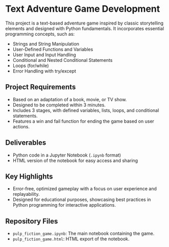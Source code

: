 # Text Adventure Game Development

This project is a text-based adventure game inspired by classic storytelling elements and designed with Python fundamentals. It incorporates essential programming concepts, such as:

- Strings and String Manipulation
- User-Defined Functions and Variables
- User Input and Input Handling
- Conditional and Nested Conditional Statements
- Loops (for/while)
- Error Handling with try/except

## Project Requirements
- Based on an adaptation of a book, movie, or TV show.
- Designed to be completed within 3 minutes.
- Includes 3 stages, with defined variables, lists, loops, and conditional statements.
- Features a win and fail function for ending the game based on user actions.

## Deliverables
- Python code in a Jupyter Notebook (`.ipynb` format)
- HTML version of the notebook for easy access and sharing

## Key Highlights
- Error-free, optimized gameplay with a focus on user experience and replayability.
- Designed for educational purposes, showcasing best practices in Python programming for interactive applications.

## Repository Files
- `pulp_fiction_game.ipynb`: The main notebook containing the game.
- `pulp_fiction_game.html`: HTML export of the notebook.

